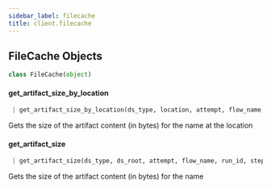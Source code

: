 ```yaml
---
sidebar_label: filecache
title: client.filecache
---
```


## FileCache Objects

```python
class FileCache(object)
```

#### get\_artifact\_size\_by\_location

```python
 | get_artifact_size_by_location(ds_type, location, attempt, flow_name, run_id, step_name, task_id, name)
```

Gets the size of the artifact content (in bytes) for the name at the location

#### get\_artifact\_size

```python
 | get_artifact_size(ds_type, ds_root, attempt, flow_name, run_id, step_name, task_id, name)
```

Gets the size of the artifact content (in bytes) for the name

